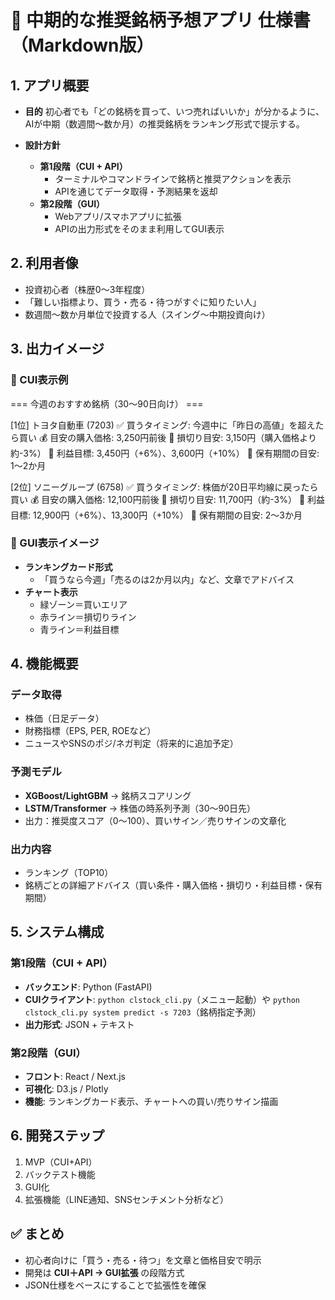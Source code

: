 # 📄 中期的な推奨銘柄予想アプリ 仕様書（Markdown版）

## 1. アプリ概要
- **目的**
  初心者でも「どの銘柄を買って、いつ売ればいいか」が分かるように、AIが中期（数週間〜数か月）の推奨銘柄をランキング形式で提示する。

- **設計方針**
  - **第1段階（CUI + API）**
    - ターミナルやコマンドラインで銘柄と推奨アクションを表示
    - APIを通じてデータ取得・予測結果を返却
  - **第2段階（GUI）**
    - Webアプリ/スマホアプリに拡張
    - APIの出力形式をそのまま利用してGUI表示

## 2. 利用者像
- 投資初心者（株歴0〜3年程度）
- 「難しい指標より、買う・売る・待つがすぐに知りたい人」
- 数週間〜数か月単位で投資する人（スイング〜中期投資向け）

## 3. 出力イメージ

### 🔹 CUI表示例
=== 今週のおすすめ銘柄（30〜90日向け） ===

[1位] トヨタ自動車 (7203)
   ✅ 買うタイミング: 今週中に「昨日の高値」を超えたら買い
   💰 目安の購入価格: 3,250円前後
   🛑 損切り目安: 3,150円（購入価格より約-3%）
   🎯 利益目標: 3,450円（+6%）、3,600円（+10%）
   📅 保有期間の目安: 1〜2か月

[2位] ソニーグループ (6758)
   ✅ 買うタイミング: 株価が20日平均線に戻ったら買い
   💰 目安の購入価格: 12,100円前後
   🛑 損切り目安: 11,700円（約-3%）
   🎯 利益目標: 12,900円（+6%）、13,300円（+10%）
   📅 保有期間の目安: 2〜3か月

### 🔹 GUI表示イメージ
- **ランキングカード形式**
  - 「買うなら今週」「売るのは2か月以内」など、文章でアドバイス
- **チャート表示**
  - 緑ゾーン＝買いエリア
  - 赤ライン＝損切りライン
  - 青ライン＝利益目標

## 4. 機能概要
### データ取得
- 株価（日足データ）
- 財務指標（EPS, PER, ROEなど）
- ニュースやSNSのポジ/ネガ判定（将来的に追加予定）

### 予測モデル
- **XGBoost/LightGBM** → 銘柄スコアリング
- **LSTM/Transformer** → 株価の時系列予測（30〜90日先）
- 出力：推奨度スコア（0〜100）、買いサイン／売りサインの文章化

### 出力内容
- ランキング（TOP10）
- 銘柄ごとの詳細アドバイス（買い条件・購入価格・損切り・利益目標・保有期間）

## 5. システム構成
### 第1段階（CUI + API）
- **バックエンド**: Python (FastAPI)
- **CUIクライアント**: `python clstock_cli.py`（メニュー起動）や `python clstock_cli.py system predict -s 7203`（銘柄指定予測）
- **出力形式**: JSON + テキスト

### 第2段階（GUI）
- **フロント**: React / Next.js
- **可視化**: D3.js / Plotly
- **機能**: ランキングカード表示、チャートへの買い/売りサイン描画

## 6. 開発ステップ
1. MVP（CUI+API）
2. バックテスト機能
3. GUI化
4. 拡張機能（LINE通知、SNSセンチメント分析など）

## ✅ まとめ
- 初心者向けに「買う・売る・待つ」を文章と価格目安で明示
- 開発は **CUI＋API → GUI拡張** の段階方式
- JSON仕様をベースにすることで拡張性を確保